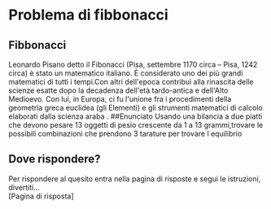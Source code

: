 # Problema di fibbonacci

## Fibbonacci

Leonardo Pisano detto il Fibonacci (Pisa, settembre 1170 circa – Pisa, 1242 circa) è stato un matematico italiano.
È considerato uno dei più grandi matematici di tutti i tempi.Con altri dell'epoca contribuì alla rinascita delle scienze esatte dopo la decadenza dell'età tardo-antica e 
dell'Alto Medioevo. Con lui, in Europa, ci fu l'unione fra i procedimenti della geometria greca euclidea (gli Elementi) e gli strumenti matematici di calcolo elaborati dalla 
scienza araba .
##Enunciato
Usando una bilancia a due piatti che devono pesare 13 oggetti di pesio crescente da 1 a 13 grammi,trovare le possibili combinazioni che prendono 3 tarature per trovare l equilibrio

## Dove rispondere?

Per rispondere al quesito entra nella pagina di risposte e segui le istruzioni, divertiti...<br>
[Pagina di risposta]

